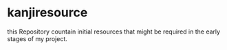 # kanjiresource
this Repository countain initial resources that might be required in the early stages of my project. 
